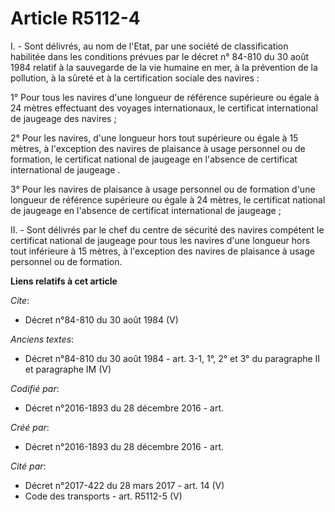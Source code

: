 # Article R5112-4

I. - Sont délivrés, au nom de l'Etat, par une société de classification habilitée dans les conditions prévues par le décret
n° 84-810 du 30 août 1984 relatif à la sauvegarde de la vie humaine en mer, à la prévention de la pollution, à la sûreté et à
la certification sociale des navires :

1° Pour tous les navires d'une longueur de référence supérieure ou égale à 24 mètres effectuant des voyages internationaux,
le certificat international de jaugeage des navires ;

2° Pour les navires, d'une longueur hors tout supérieure ou égale à 15 mètres, à l'exception des navires de plaisance à usage
personnel ou de formation, le certificat national de jaugeage en l'absence de certificat international de jaugeage .

3° Pour les navires de plaisance à usage personnel ou de formation d'une longueur de référence supérieure ou égale à 24
mètres, le certificat national de jaugeage en l'absence de certificat international de jaugeage ;

II. - Sont délivrés par le chef du centre de sécurité des navires compétent le certificat national de jaugeage pour tous les
navires d'une longueur hors tout inférieure à 15 mètres, à l'exception des navires de plaisance à usage personnel ou de
formation.

**Liens relatifs à cet article**

_Cite_:

  - Décret n°84-810 du 30 août 1984 (V)

_Anciens textes_:

  - Décret n°84-810 du 30 août 1984 - art. 3-1, 1°, 2° et 3° du paragraphe II et paragraphe IM (V)

_Codifié par_:

  - Décret n°2016-1893 du 28 décembre 2016 - art.

_Créé par_:

  - Décret n°2016-1893 du 28 décembre 2016 - art.

_Cité par_:

  - Décret n°2017-422 du 28 mars 2017 - art. 14 (V)
  - Code des transports - art. R5112-5 (V)
